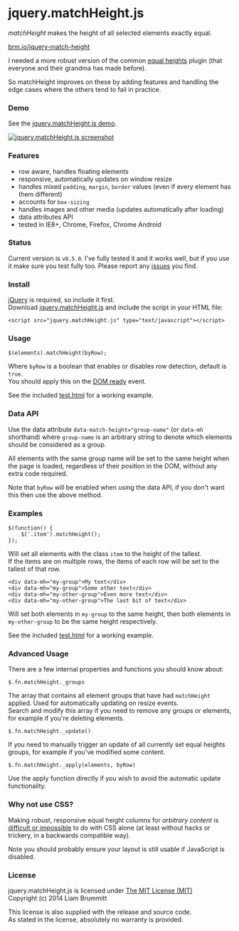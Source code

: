 # jquery.matchHeight.js #

*matchHeight* makes the height of all selected elements exactly equal.

[brm.io/jquery-match-height](http://brm.io/jquery-match-height/)

I needed a more robust version of the common [equal heights](https://www.google.com/search?q=jquery+equal+heights) plugin (that everyone and their grandma has made before).

So matchHeight improves on these by adding features and handling the edge cases where the others tend to fail in practice.

### Demo

See the [jquery.matchHeight.js demo](http://brm.io/jquery-match-height-demo).

[![jquery.matchHeight.js screenshot](http://brm.io/img/content/jquery-match-height/jquery-match-height.png)](http://brm.io/jquery-match-height-demo)

### Features

- row aware, handles floating elements
- responsive, automatically updates on window resize
- handles mixed `padding`, `margin`, `border` values (even if every element has them different)
- accounts for `box-sizing`
- handles images and other media (updates automatically after loading)
- data attributes API
- tested in IE8+, Chrome, Firefox, Chrome Android

### Status

Current version is `v0.5.0`. I've fully tested it and it works well, but if you use it make sure you test fully too. 
Please report any [issues](https://github.com/liabru/jquery-match-height/issues) you find.

### Install

[jQuery](http://jquery.com/download/) is required, so include it first.
<br>Download [jquery.matchHeight.js](https://github.com/liabru/jquery-match-height/blob/master/jquery.matchHeight.js) and include the script in your HTML file:

	<script src="jquery.matchHeight.js" type="text/javascript"></script>

### Usage

	$(elements).matchHeight(byRow);

Where `byRow` is a boolean that enables or disables row detection, default is `true`.<br>
You should apply this on the [DOM ready](http://api.jquery.com/ready/) event.

See the included [test.html](https://github.com/liabru/jquery-match-height/blob/master/test.html) for a working example.

### Data API

Use the data attribute `data-match-height="group-name"` (or `data-mh` shorthand) where `group-name` is an arbitrary string to denote which elements should be considered as a group.

All elements with the same group name will be set to the same height when the page is loaded, regardless of their position in the DOM, without any extra code required. 

Note that `byRow` will be enabled when using the data API, if you don't want this then use the above method.

### Examples

	$(function() {
		$('.item').matchHeight();
	});

Will set all elements with the class `item` to the height of the tallest.<br>
If the items are on multiple rows, the items of each row will be set to the tallest of that row.

	<div data-mh="my-group">My text</div>
	<div data-mh="my-group">Some other text</div>
	<div data-mh="my-other-group">Even more text</div>
	<div data-mh="my-other-group">The last bit of text</div>

Will set both elements in `my-group` to the same height, then both elements in `my-other-group` to be the same height respectively.

See the included [test.html](https://github.com/liabru/jquery-match-height/blob/master/test.html) for a working example.

### Advanced Usage

There are a few internal properties and functions you should know about:

	$.fn.matchHeight._groups

The array that contains all element groups that have had `matchHeight` applied. Used for automatically updating on resize events.<br>
Search and modify this array if you need to remove any groups or elements, for example if you're deleting elements.

	$.fn.matchHeight._update()

If you need to manually trigger an update of all currently set equal heights groups, for example if you've modified some content.


	$.fn.matchHeight._apply(elements, byRow)

Use the apply function directly if you wish to avoid the automatic update functionality.

### Why not use CSS?

Making robust, responsive equal height columns for _arbitrary content_ is [difficult or impossible](http://filamentgroup.com/lab/setting_equal_heights_with_jquery/) to do with CSS alone (at least without hacks or trickery, in a backwards compatible way).

Note you should probably ensure your layout is still usable if JavaScript is disabled.

### License

jquery.matchHeight.js is licensed under [The MIT License (MIT)](http://opensource.org/licenses/MIT)
<br/>Copyright (c) 2014 Liam Brummitt

This license is also supplied with the release and source code.
<br/>As stated in the license, absolutely no warranty is provided.